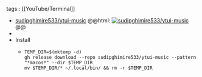tags:: [[YouTube/Terminal]]

- [sudipghimire533/ytui-music](https://github.com/sudipghimire533/ytui-music)
  @@html: <a href="https://github.com/sudipghimire533/ytui-music/"><img src="https://github-readme-stats-astronomer.vercel.app/api/pin/?username=sudipghimire533&repo=ytui-music&theme=tokyonight" alt="sudipghimire533/ytui-music"/></a>@@
-
- Install
	- ```shell
	  TEMP_DIR=$(mktemp -d)
	  gh release download --repo sudipghimire533/ytui-music --pattern "*macos*" --dir $TEMP_DIR
	  mv $TEMP_DIR/* ~/.local/bin/ && rm -r $TEMP_DIR
	  ```